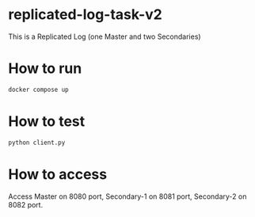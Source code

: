 # replicated-log-task-v2
This is a Replicated Log (one Master and two Secondaries)

# How to run
```bash
docker compose up
```

# How to test
```bash
python client.py
```

# How to access
Access Master on 8080 port, Secondary-1 on 8081 port, Secondary-2 on 8082 port.
